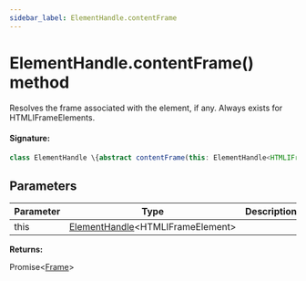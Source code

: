 ```yaml
---
sidebar_label: ElementHandle.contentFrame
---
```


# ElementHandle.contentFrame() method

Resolves the frame associated with the element, if any. Always exists for HTMLIFrameElements.

#### Signature:

```typescript
class ElementHandle \{abstract contentFrame(this: ElementHandle<HTMLIFrameElement>): Promise<Frame>;\}
```

## Parameters

| Parameter | Type                                                                   | Description |
| --------- | ---------------------------------------------------------------------- | ----------- |
| this      | [ElementHandle](./puppeteer.elementhandle.md)&lt;HTMLIFrameElement&gt; |             |

**Returns:**

Promise&lt;[Frame](./puppeteer.frame.md)&gt;
